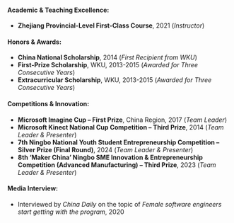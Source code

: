 <!-- - Zhejiang Provincial-Level First-Class Course, 2021 (<i>Instructor</i>)
- China National Scholarship, 2014 (<i>First Recipient from WKU</i>)
- Microsoft Imagine Cup – First Prize, China Region, 2017 (<i>Team Leader</i>)
- Microsoft Kinect National Cup Competition – Third Prize, 2014 (<i>Team Leader & Presenter</i>)
- 7th Ningbo Facing National Youth Student Entrepreneurship Competition – Silver Prize (Final Round), 2024 (<i>Team Leader & Presenter</i>)
- 8th ‘Maker China’ Ningbo Small and Medium-Sized Enterprises Innovation and Entrepreneurship Competition, Advanced Manufacturing Category – Third Prize, 2023 (<i>Team Leader & Presenter</i>)
- First-Prize Scholarship, WKU, 2013-2015 (Awarded for Three Consecutive Years)
- Extracurricular Scholarship, WKU, 2013-2015 (Awarded for Three Consecutive Years) -->


#### Academic & Teaching Excellence:  
- **Zhejiang Provincial-Level First-Class Course**, 2021 (*Instructor*)  

#### Honors & Awards:  
- **China National Scholarship**, 2014 (*First Recipient from WKU*)  
- **First-Prize Scholarship**, WKU, 2013-2015 (*Awarded for Three Consecutive Years*)  
- **Extracurricular Scholarship**, WKU, 2013-2015 (*Awarded for Three Consecutive Years*)  

#### Competitions & Innovation:  
- **Microsoft Imagine Cup – First Prize**, China Region, 2017 (*Team Leader*)  
- **Microsoft Kinect National Cup Competition – Third Prize**, 2014 (*Team Leader & Presenter*)  
- **7th Ningbo National Youth Student Entrepreneurship Competition – Silver Prize (Final Round)**, 2024 (*Team Leader & Presenter*)  
- **8th ‘Maker China’ Ningbo SME Innovation & Entrepreneurship Competition (Advanced Manufacturing) – Third Prize**, 2023 (*Team Leader & Presenter*)  

#### Media Interview:  
- Interviewed by *China Daily* on the topic of <a href="http://www.chinadaily.com.cn/a/202011/30/WS5fc44d09a31024ad0ba9846f_2.html" style="color: inherit; text-decoration: none;">*Female software engineers start getting with the program*</a>, 2020

<!-- - **Academic & Teaching Excellence**  
    - **Zhejiang Provincial-Level First-Class Course**, 2021 (*Instructor*)  

- **Honors & Awards**   
    - **China National Scholarship**, 2014 (*First Recipient from WKU*)  
    - **First-Prize Scholarship**, WKU, 2013-2015 (*Awarded for Three Consecutive Years*)  
    - **Extracurricular Scholarship**, WKU, 2013-2015 (*Awarded for Three Consecutive Years*)  

- **Competitions & Innovation**   
    - **Microsoft Imagine Cup – First Prize**, China Region, 2017 (*Team Leader*)  
    - **Microsoft Kinect National Cup Competition – Third Prize**, 2014 (*Team Leader & Presenter*)  
    - **7th Ningbo National Youth Student Entrepreneurship Competition – Silver Prize (Final Round)**, 2024 (*Team Leader & Presenter*)  
    - **8th ‘Maker China’ Ningbo SME Innovation & Entrepreneurship Competition (Advanced Manufacturing) – Third Prize**, 2023 (*Team Leader & Presenter*)   -->